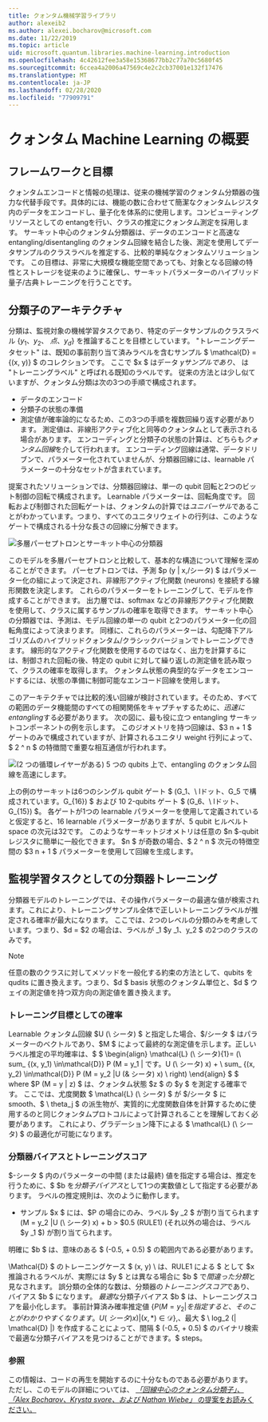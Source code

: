 ```yaml
---
title: クォンタム機械学習ライブラリ
author: alexeib2
ms.author: alexei.bocharov@microsoft.com
ms.date: 11/22/2019
ms.topic: article
uid: microsoft.quantum.libraries.machine-learning.introduction
ms.openlocfilehash: 4c42612fee3a58e15368677bb2c77a70c5680f45
ms.sourcegitcommit: 6ccea4a2006a47569c4e2c2cb37001e132f17476
ms.translationtype: MT
ms.contentlocale: ja-JP
ms.lasthandoff: 02/28/2020
ms.locfileid: "77909791"
---
```

# <a name="introduction-to-quantum-machine-learning"></a>クォンタム Machine Learning の概要

## <a name="framework-and-goals"></a>フレームワークと目標

クォンタムエンコードと情報の処理は、従来の機械学習のクォンタム分類器の強力な代替手段です。具体的には、機能の数に合わせて簡潔なクォンタムレジスタ内のデータをエンコードし、量子化を体系的に使用します。コンピューティングリソースとしての entangを行い、クラスの推定にクォンタム測定を採用します。
サーキット中心のクォンタム分類器は、データのエンコードと高速な entangling/disentangling のクォンタム回線を結合した後、測定を使用してデータサンプルのクラスラベルを推定する、比較的単純なクォンタムソリューションです。
この目標は、非常に大規模な機能空間であっても、対象となる回線の特性とストレージを従来のように確保し、サーキットパラメーターのハイブリッド量子/古典トレーニングを行うことです。

## <a name="classifier-architecture"></a>分類子のアーキテクチャ

分類は、監視対象の機械学習タスクであり、特定のデータサンプルのクラスラベル $\{y_1、y_2、\ 点、y_d\}$ を推論することを目標としています。 "トレーニングデータセット" は、既知の事前割り当て済みラベルを含むサンプル $ \mathcal{D} =\{(x, y)} $ のコレクションです。 ここで $x $ はデータ $y サンプルであり、$ は "トレーニングラベル" と呼ばれる既知のラベルです。
従来の方法とは少し似ていますが、クォンタム分類は次の3つの手順で構成されます。
- データのエンコード
- 分類子の状態の準備
- 測定値が確率論的になるため、この3つの手順を複数回繰り返す必要があります。 測定値は、非線形アクティブ化と同等のクォンタムとして表示される場合があります。
エンコーディングと分類子の状態の計算は、どちらも*クォンタム回線*を介して行われます。 エンコーディング回線は通常、データドリブンで、パラメーター化されていませんが、分類器回線には、learnable パラメーターの十分なセットが含まれています。 

提案されたソリューションでは、分類器回線は、単一の qubit 回転と2つのビット制御の回転で構成されます。 Learnable パラメーターは、回転角度です。 回転および制御された回転ゲートは、クォンタムの計算では*ユニバーサル*であることがわかっています。つまり、すべてのユニタリウェイトの行列は、このようなゲートで構成される十分な長さの回線に分解できます。

![多層パーセプトロンとサーキット中心の分類器](~/media/DLvsQCC.png)

このモデルを多層パーセプトロンと比較して、基本的な構造について理解を深めることができます。 パーセプトロンでは、予測 $p (y | x,/シータ) $ はパラメーター化の組によって決定され、非線形アクティブ化関数 (neurons) を接続する線形関数を決定します。 これらのパラメーターをトレーニングして、モデルを作成することができます。 出力層では、softmax などの非線形アクティブ化関数を使用して、クラスに属するサンプルの確率を取得できます。 サーキット中心の分類器では、予測は、モデル回線の単一の qubit と2つのパラメーター化の回転角度によって決まります。 同様に、これらのパラメーターは、勾配降下アルゴリズムのハイブリッドクォンタム/クラシックバージョンでトレーニングできます。 線形的なアクティブ化関数を使用するのではなく、出力を計算するには、制御された回転の後、特定の qubit に対して繰り返しの測定値を読み取って、クラスの確率を取得します。 クォンタム状態の典型的なデータをエンコードするには、状態の準備に制御可能なエンコード回線を使用します。

このアーキテクチャでは比較的浅い回線が検討されています。そのため、すべての範囲のデータ機能間のすべての相関関係をキャプチャするために、*迅速に entangling*する必要があります。 次の図に、最も役に立つ entangling サーキットコンポーネントの例を示します。 このジオメトリを持つ回線は、$3 n + 1 $ ゲートのみで構成されていますが、計算されるユニタリ weight 行列によって、$ 2 ^ n $ の特徴間で重要な相互通信が行われます。

![(2 つの循環レイヤーがある) 5 つの qubits 上で、entangling のクォンタム回線を高速にします。](~/media/5-qubit-qccc.png)

上の例のサーキットは6つのシングル qubit ゲート $ (G_1、\ lドット、G_5 で構成されています。G_{16}) $ および 10 2-qubits ゲート $ (G_6、\ lドット、G_{15}) $。 各ゲートが1つの learnable パラメーターを使用して定義されていると仮定すると、16 learnable パラメーターがありますが、5 qubit ヒルベルト space の次元は32です。 このようなサーキットジオメトリは任意の $n $-qubit レジスタに簡単に一般化できます。 $n $ が奇数の場合、$ 2 ^ n $ 次元の特徴空間の $3 n + 1 $ パラメーターを使用して回線を生成します。

## <a name="classifier-training-as-a-supervised-learning-task"></a>監視学習タスクとしての分類器トレーニング

分類器モデルのトレーニングでは、その操作パラメーターの最適な値が検索されます。これにより、トレーニングサンプル全体で正しいトレーニングラベルが推定される確率が最大になります。
ここでは、2つのレベルの分類のみを考慮しています。つまり、$d = $2 の場合は、ラベルが _1 $y _1、y_2 $ の2つのクラスのみです。

> [!NOTE]
> 任意の数のクラスに対してメソッドを一般化する約束の方法として、qubits を qudits に置き換えます。つまり、$d $ basis 状態のクォンタム単位と、$d $ ウェイの測定値を持つ双方向の測定値を置き換えます。

### <a name="likelihood-as-the-training-goal"></a>トレーニング目標としての確率

Learnable クォンタム回線 $U (\ シータ) $ と指定した場合、$/シータ $ はパラメーターのベクトルであり、$M $ によって最終的な測定値を示します。正しいラベル推定の平均確率は、$ $ \begin{align} \mathcal{L} (\ シータ){1}= (\ sum_ {(x, y_1) \in\mathcal{D}} P (M = y_1 | です。U (\ シータ) x) + \ sum_ {(x, y_2) \in\mathcal{D}} P (M = y_2 |U (& シータ) x) \ right) \end{align} $ $ where $P (M = y | z) $ は、クォンタム状態 $z $ の $y $ を測定する確率です。
ここでは、尤度関数 $ \mathcal{L} (\ シータ) $ が $/シータ $ に smooth、$ \ theta_j $ の派生物が、実質的に尤度関数自体を計算するために使用するのと同じクォンタムプロトコルによって計算されることを理解しておく必要があります。 これにより、グラデーション降下による $ \mathcal{L} (\ シータ) $ の最適化が可能になります。

### <a name="classifier-bias-and-training-score"></a>分類器バイアスとトレーニングスコア

$-シータ $ 内のパラメーターの中間 (または最終) 値を指定する場合は、推定を行うために、$ $b を*分類子バイアス*として1つの実数値として指定する必要があります。 ラベルの推定規則は、次のように動作します。 
- サンプル $x $ には、$P の場合にのみ、ラベル $y _2 $ が割り当てられます (M = y_2 |U (\ シータ) x) + b > $0.5 (RULE1) (それ以外の場合は、ラベル $y _1 $) が割り当てられます。

明確に $b $ は、意味のある $ (-0.5, + 0.5) $ の範囲内である必要があります。

\Mathcal{D} $ のトレーニングケース $ (x, y) \ は、RULE1 による $ として $x 推論されるラベルが、実際には $y $ とは異なる場合に $b $ で*間違った分類*と見なされます。 誤分類の全体的な数は、分類器の*トレーニングスコア*であり、バイアス $b $ になります。 *最適*な分類子バイアス $b $ は、トレーニングスコアを最小化します。 事前計算済み確率推定値 $\{ P (M = y_2 | を指定すると、そのことがわかりやすくなります。U (\ シータ) x) |(x, *) \in\mathcal{D} \}$,、最大 $ \ log_2 (| \mathcal{D} |) を作成することによって、間隔 $ (-0.5, + 0.5) $ のバイナリ検索で最適な分類子バイアスを見つけることができます。$ steps。

### <a name="reference"></a>参照

この情報は、コードの再生を開始するのに十分なものである必要があります。 ただし、このモデルの詳細については、 [ *「回線中心のクォンタム分類子」、「Alex Bocharov、Krysta svore、および Nathan Wiebe」* の提案をお読みください。](https://arxiv.org/abs/1804.00633)
